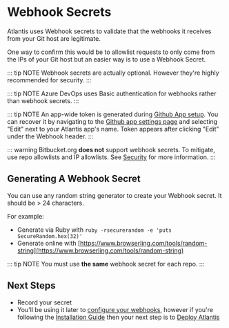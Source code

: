 # Webhook Secrets

Atlantis uses Webhook secrets to validate that the webhooks it receives from your
Git host are legitimate.

One way to confirm this would be to allowlist requests
to only come from the IPs of your Git host but an easier way is to use a Webhook
Secret.

::: tip NOTE
Webhook secrets are actually optional. However they're highly recommended for
security.
:::

::: tip NOTE
Azure DevOps uses Basic authentication for webhooks rather than webhook secrets.
:::

::: tip NOTE
An app-wide token is generated during [Github App setup](access-credentials.html#github-app). You can recover it by navigating to the [Github app settings page](https://github.com/settings/apps) and selecting "Edit" next to your Atlantis app's name. Token appears after clicking "Edit" under the Webhook header.
:::

::: warning
Bitbucket.org **does not** support webhook secrets.
To mitigate, use repo allowlists and IP allowlists. See [Security](security.html#bitbucket-cloud-bitbucket-org) for more information.
:::

## Generating A Webhook Secret
You can use any random string generator to create your Webhook secret. It should be > 24 characters.

For example:
* Generate via Ruby with `ruby -rsecurerandom -e 'puts SecureRandom.hex(32)'`
* Generate online with [https://www.browserling.com/tools/random-string](https://www.browserling.com/tools/random-string)

::: tip NOTE
You must use **the same** webhook secret for each repo.
:::

## Next Steps
* Record your secret
* You'll be using it later to [configure your webhooks](configuring-webhooks.html), however if you're
following the [Installation Guide](installation-guide.html) then your next step is to
[Deploy Atlantis](deployment.html)
